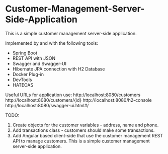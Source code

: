 # Customer-Management-Server-Side-Application

This is a simple customer management server-side application.

Implemented by and with the following tools:
 - Spring Boot 
 - REST API with JSON
 - Swagger and Swagger-UI
 - Hibernate JPA connection with H2 Database
 - Docker Plug-in
 - DevTools
 - HATEOAS

Useful URLs for application use:
	http://localhost:8080/customers
	http://localhost:8080/customers/{id}
	http://localhost:8080/h2-console
	http://localhost:8080/swagger-ui.html#/
	
	
	

TODO:
1. Create objects for the customer variables - address, name and phone.
2. Add transactions class - customers should make some transactions.
3. Add Angular based client-side that use the customer management REST API to manage customers.
This is a simple customer management server-side application.

